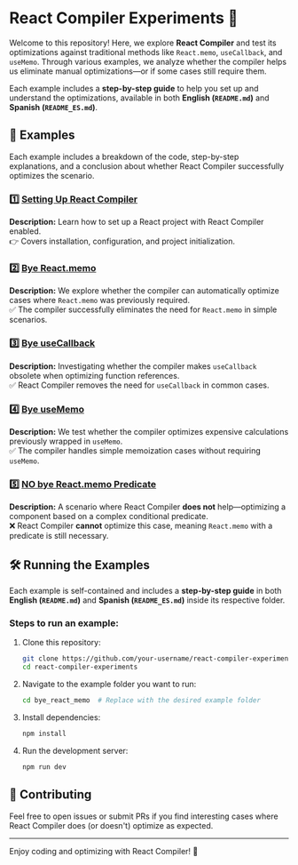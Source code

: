 # React Compiler Experiments 🚀

Welcome to this repository! Here, we explore **React Compiler** and test its optimizations against traditional methods like `React.memo`, `useCallback`, and `useMemo`. Through various examples, we analyze whether the compiler helps us eliminate manual optimizations—or if some cases still require them.

Each example includes a **step-by-step guide** to help you set up and understand the optimizations, available in both **English (`README.md`)** and **Spanish (`README_ES.md`)**.

## 📌 Examples

Each example includes a breakdown of the code, step-by-step explanations, and a conclusion about whether React Compiler successfully optimizes the scenario.

### 1️⃣ [Setting Up React Compiler](./react_compiler_setup.md)
**Description:** Learn how to set up a React project with React Compiler enabled.  
👉 Covers installation, configuration, and project initialization.

### 2️⃣ [Bye React.memo](./bye_react_memo.md)
**Description:** We explore whether the compiler can automatically optimize cases where `React.memo` was previously required.  
✅ The compiler successfully eliminates the need for `React.memo` in simple scenarios.

### 3️⃣ [Bye useCallback](./bye_usecallback.md)
**Description:** Investigating whether the compiler makes `useCallback` obsolete when optimizing function references.  
✅ React Compiler removes the need for `useCallback` in common cases.

### 4️⃣ [Bye useMemo](./bye_usememo.md)
**Description:** We test whether the compiler optimizes expensive calculations previously wrapped in `useMemo`.  
✅ The compiler handles simple memoization cases without requiring `useMemo`.

### 5️⃣ [NO bye React.memo Predicate](./no_bye_react_memo_predicate.md)
**Description:** A scenario where React Compiler **does not** help—optimizing a component based on a complex conditional predicate.  
❌ React Compiler **cannot** optimize this case, meaning `React.memo` with a predicate is still necessary.

## 🛠 Running the Examples

Each example is self-contained and includes a **step-by-step guide** in both **English (`README.md`)** and **Spanish (`README_ES.md`)** inside its respective folder.

### Steps to run an example:
1. Clone this repository:
   ```bash
   git clone https://github.com/your-username/react-compiler-experiments.git
   cd react-compiler-experiments
   ```

2. Navigate to the example folder you want to run:
   ```bash
   cd bye_react_memo  # Replace with the desired example folder
   ```

3. Install dependencies:
   ```bash
   npm install
   ```

4. Run the development server:
   ```bash
   npm run dev
   ```

## 📢 Contributing
Feel free to open issues or submit PRs if you find interesting cases where React Compiler does (or doesn't) optimize as expected.

---

Enjoy coding and optimizing with React Compiler! 🚀
